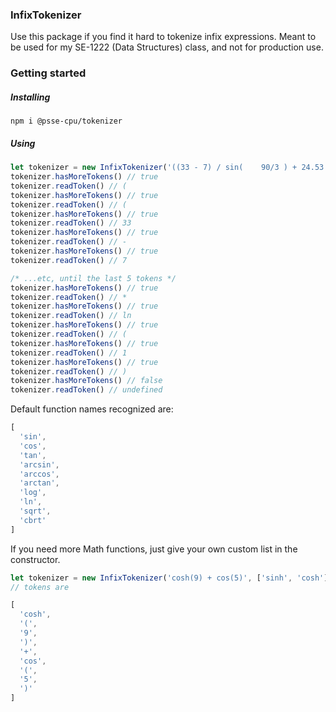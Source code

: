 ### InfixTokenizer

Use this package if you find it hard to tokenize infix expressions.
Meant to be used for my SE-1222 (Data Structures) class, and not for production use.

### Getting started

##### Installing
`npm i @psse-cpu/tokenizer`

##### Using
```ts
let tokenizer = new InfixTokenizer('((33 - 7) / sin(    90/3 ) + 24.53 ^ 2) * ln(1)')
tokenizer.hasMoreTokens() // true
tokenizer.readToken() // (
tokenizer.hasMoreTokens() // true
tokenizer.readToken() // (
tokenizer.hasMoreTokens() // true
tokenizer.readToken() // 33
tokenizer.hasMoreTokens() // true
tokenizer.readToken() // -
tokenizer.hasMoreTokens() // true
tokenizer.readToken() // 7

/* ...etc, until the last 5 tokens */
tokenizer.hasMoreTokens() // true
tokenizer.readToken() // *
tokenizer.hasMoreTokens() // true
tokenizer.readToken() // ln
tokenizer.hasMoreTokens() // true
tokenizer.readToken() // (
tokenizer.hasMoreTokens() // true
tokenizer.readToken() // 1
tokenizer.hasMoreTokens() // true
tokenizer.readToken() // )
tokenizer.hasMoreTokens() // false
tokenizer.readToken() // undefined
```

Default function names recognized are:
```ts
[
  'sin',
  'cos',
  'tan',
  'arcsin',
  'arccos',
  'arctan',
  'log',
  'ln',
  'sqrt',
  'cbrt'
]
```

If you need more Math functions, just give your own custom list in
the constructor.

```ts
let tokenizer = new InfixTokenizer('cosh(9) + cos(5)', ['sinh', 'cosh'])
// tokens are 

[
  'cosh',
  '(',
  '9',
  ')',
  '+',
  'cos',
  '(',
  '5',
  ')'
]
```
